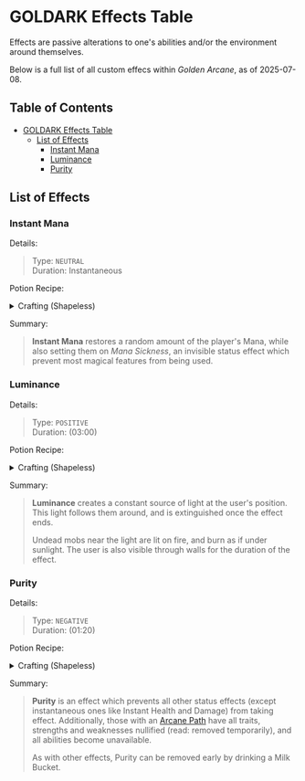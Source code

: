 # GOLDARK Effects Table

Effects are passive alterations to one's abilities and/or the environment around themselves.

Below is a full list of all custom effecs within *Golden Arcane*, as of 2025-07-08.

## Table of Contents

- [GOLDARK Effects Table](#goldark-effects-table)
  - [List of Effects](#list-of-effects)
    - [Instant Mana](#instant-mana)
    - [Luminance](#luminance)
    - [Purity](#purity)

## List of Effects

### Instant Mana

Details:

> Type: `NEUTRAL`  
> Duration: Instantaneous

Potion Recipe:

<details>

<summary>Crafting (Shapeless)</summary>

> Notes:
>
> - In-game potion color is #23CACE (Turquoise).  
> - Ingredients may be put in any pattern and still yield the same item.
> - "Water Bottle" means any kind of `potion` item; However, potion effects do not affect the resulting item.

![2x2 shapeless crafting recipe, with the following ingredients: Water Bottle, Glowstone Dust, Gold Nugget.](./recipes/potion/mana.png)

</details>

Summary:

> **Instant Mana** restores a random amount of the player's Mana, while also setting them on *Mana Sickness*, an invisible status effect which prevent most magical features from being used.

### Luminance

Details:

> Type: `POSITIVE`  
> Duration: (03:00)

Potion Recipe:

<details>

<summary>Crafting (Shapeless)</summary>

> Notes:
>
> - In-game potion color is #ECCE44 (Gold/Mustard).  
> - Ingredients may be put in any pattern and still yield the same item.
> - "Water Bottle" means any kind of `potion` item; However, potion effects do not affect the resulting item.

![2x2 shapeless crafting recipe, with the following ingredients: Water Bottle, Gold Ingot, Glowstone Dust, Blaze Powder.](./recipes/potion/luminance.png)

</details>

Summary:

> **Luminance** creates a constant source of light at the user's position. This light follows them around, and is extinguished once the effect ends.
>
> Undead mobs near the light are lit on fire, and burn as if under sunlight. The user is also visible through walls for the duration of the effect.

### Purity

Details:

> Type: `NEGATIVE`  
> Duration: (01:20)

Potion Recipe:

<details>

<summary>Crafting (Shapeless)</summary>

> Notes:
>
> - In-game potion color is #76ECBF (Aquamarine).  
> - Ingredients may be put in any pattern and still yield the same item.

![2x2 shapeless crafting recipe, with the following ingredients: Honey Bottle, Glistering Melon Slice, Fermented Spider Eye, Blaze Powder.](./recipes/potion/purity.png)

</details>

Summary:

> **Purity** is an effect which prevents all other status effects (except instantaneous ones like Instant Health and Damage) from taking effect. Additionally, those with an [Arcane Path](Paths.md) have all traits, strengths and weaknesses nullified (read: removed temporarily), and all abilities become unavailable.
>
> As with other effects, Purity can be removed early by drinking a Milk Bucket.
